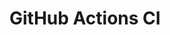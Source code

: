 # GitHub Actions CI























































































































































































































































































































































































































































































































































































































































































































































































































































































































































































































































































































































































































































































































































































































































































































































































































































































































































































